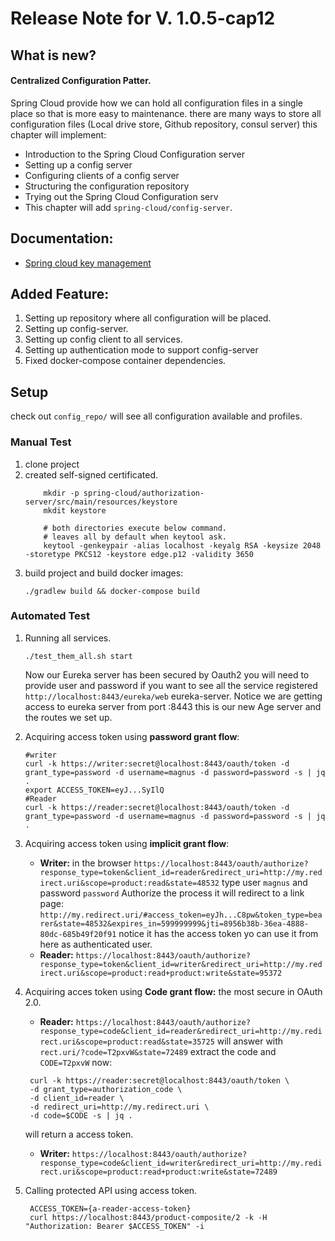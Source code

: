 # Release Note for V. 1.0.5-cap12

## What is new? 
#### Centralized Configuration Patter.
Spring Cloud provide how we can hold all configuration files in a single place so that is more easy to maintenance.
there are many ways to store all configuration files (Local drive store, Github repository, consul server)
this chapter will implement:
  - Introduction to the Spring Cloud Configuration server
  - Setting up a config server
  - Configuring clients of a config server
  - Structuring the configuration repository
  - Trying out the Spring Cloud Configuration serv
  - This chapter will add ``spring-cloud/config-server``.
    
 ## Documentation:
* [Spring cloud key management ](https://cloud.spring.io/spring-cloud-static/spring-cloud-config/2.1.0.RELEASE/single/spring-cloud-config.html#_key_management)


## Added Feature:
1. Setting up repository where all configuration will be placed.
2. Setting up config-server.
3. Setting up config client to all services.
4. Setting up authentication mode to support config-server
7. Fixed docker-compose container dependencies.

## Setup
 check out ```config_repo/``` will see all configuration available and profiles.
### Manual Test
1. clone project
2. created self-signed certificated.
    ````shell
        mkdir -p spring-cloud/authorization-server/src/main/resources/keystore
        mkdit keystore
        
        # both directories execute below command.
        # leaves all by default when keytool ask.
        keytool -genkeypair -alias localhost -keyalg RSA -keysize 2048 -storetype PKCS12 -keystore edge.p12 -validity 3650
    ````
3. build project and build docker images:
    ````shell
    ./gradlew build && docker-compose build
    ````
### Automated Test
1. Running all services.
   ````shell
   ./test_them_all.sh start
   ````
   Now our Eureka server has been secured by Oauth2 you will need to provide user and password if you want to see 
   all the service registered `http://localhost:8443/eureka/web` eureka-server. Notice we are 
   getting access to eureka server from port :8443 this is our new Age server and the routes we set up.
   
2. Acquiring access token using **password grant flow**:
    ````shell
   #writer
   curl -k https://writer:secret@localhost:8443/oauth/token -d grant_type=password -d username=magnus -d password=password -s | jq .
   export ACCESS_TOKEN=eyJ...SyIlQ
   #Reader
   curl -k https://reader:secret@localhost:8443/oauth/token -d grant_type=password -d username=magnus -d password=password -s | jq .
   ````
3. Acquiring access token using **implicit grant flow**:
   - **Writer:**
   in the browser ``https://localhost:8443/oauth/authorize?response_type=token&client_id=reader&redirect_uri=http://my.redirect.uri&scope=product:read&state=48532``
   type user ```magnus``` and password ``password`` Authorize the process it will redirect to a link page:
   ``http://my.redirect.uri/#access_token=eyJh...C8pw&token_type=bearer&state=48532&expires_in=599999999&jti=8956b38b-36ea-4888-80dc-685b49f20f91``
   notice it has the access token yo can use it from here as authenticated user.
   - **Reader:** ``https://localhost:8443/oauth/authorize?response_type=token&client_id=writer&redirect_uri=http://my.redirect.uri&scope=product:read+product:write&state=95372``
4. Acquiring acces token using **Code grant flow:** the most secure in OAuth 2.0.
   - **Reader:** ``https://localhost:8443/oauth/authorize?response_type=code&client_id=reader&redirect_uri=http://my.redirect.uri&scope=product:read&state=35725``
   will answer with ``rect.uri/?code=T2pxvW&state=72489`` extract the code and ``CODE=T2pxvW`` now:
   ````shell
    curl -k https://reader:secret@localhost:8443/oauth/token \
    -d grant_type=authorization_code \
    -d client_id=reader \
    -d redirect_uri=http://my.redirect.uri \
    -d code=$CODE -s | jq .
    ````
   will return a access token.
   - **Writer:** ``https://localhost:8443/oauth/authorize?response_type=code&client_id=writer&redirect_uri=http://my.redirect.uri&scope=product:read+product:write&state=72489``
5. Calling protected API using access token.
   ````shell
    ACCESS_TOKEN={a-reader-access-token}
    curl https://localhost:8443/product-composite/2 -k -H "Authorization: Bearer $ACCESS_TOKEN" -i
   ````

